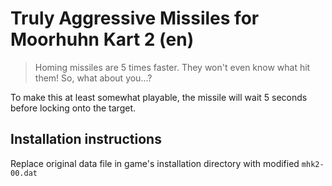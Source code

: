 # Truly Aggressive Missiles for Moorhuhn Kart 2 (en)

> Homing missiles are 5 times faster. They won't even know what hit them! So, what about you...?

To make this at least somewhat playable, the missile will wait 5 seconds before locking onto the target.

## Installation instructions

Replace original data file in game's installation directory with modified `mhk2-00.dat`
